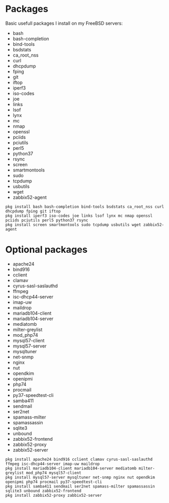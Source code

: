 Packages
===

Basic usefull packages I install on my FreeBSD servers:
- bash
- bash-completion
- bind-tools
- bsdstats
- ca_root_nss
- curl
- dhcpdump
- fping
- git
- iftop
- iperf3
- iso-codes
- joe
- links
- lsof
- lynx
- mc
- nmap
- openssl
- pciids
- pciutils
- perl5
- python37
- rsync
- screen
- smartmontools
- sudo
- tcpdump
- usbutils
- wget
- zabbix52-agent
```
pkg install bash bash-completion bind-tools bsdstats ca_root_nss curl dhcpdump fping git iftop
pkg install iperf3 iso-codes joe links lsof lynx mc nmap openssl pciids pciutils perl5 python37 rsync
pkg install screen smartmontools sudo tcpdump usbutils wget zabbix52-agent
```


Optional packages
===
- apache24
- bind916
- cclient
- clamav
- cyrus-sasl-saslauthd
- ffmpeg
- isc-dhcp44-server
- imap-uw
- maildrop
- mariadb104-client
- mariadb104-server
- mediatomb
- milter-greylist
- mod_php74
- mysql57-client
- mysql57-server
- mysqltuner
- net-snmp
- nginx
- nut
- opendkim
- openipmi
- php74
- procmail
- py37-speedtest-cli
- samba411
- sendmail
- ser2net
- spamass-milter
- spamassassin
- sqlite3
- unbound
- zabbix52-frontend
- zabbix52-proxy
- zabbix52-server
```
pkg install apache24 bind916 cclient clamav cyrus-sasl-saslauthd ffmpeg isc-dhcp44-server imap-uw maildrop
pkg install mariadb104-client mariadb104-server mediatomb milter-greylist mod_php74 mysql57-client
pkg install mysql57-server mysqltuner net-snmp nginx nut opendkim openipmi php74 procmail py37-speedtest-cli
pkg install samba411 sendmail ser2net spamass-milter spamassassin sqlite3 unbound zabbix52-frontend
pkg install zabbix52-proxy zabbix52-server
```
